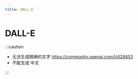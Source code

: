 ```yaml
---
title: DALL-E
---
```


# DALL-E

:::caution

- 无法生成精确的文字 https://community.openai.com/t/428453
- 不能生成 中文

:::
